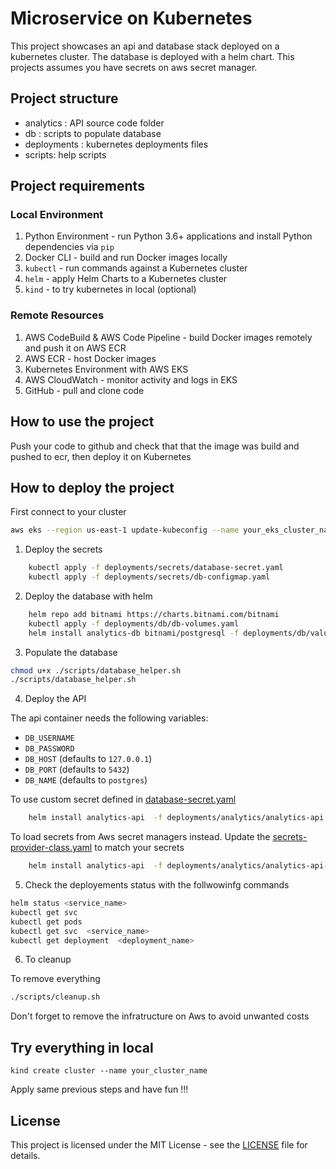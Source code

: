 # Microservice  on Kubernetes

This project showcases an api and database stack  deployed on a kubernetes cluster. The database is deployed with a helm chart. This projects assumes you have secrets on aws secret manager.

## Project structure
  - analytics : API source code folder
  - db  : scripts to populate database
  - deployments : kubernetes deployments files
  - scripts: help scripts

## Project requirements
### Local Environment
1. Python Environment - run Python 3.6+ applications and install Python dependencies via `pip`
2. Docker CLI - build and run Docker images locally
3. `kubectl` - run commands against a Kubernetes cluster
4. `helm` - apply Helm Charts to a Kubernetes cluster
5. `kind` - to try kubernetes in local (optional)

### Remote Resources
1. AWS CodeBuild & AWS Code Pipeline - build Docker images remotely and push it on AWS ECR
2. AWS ECR - host Docker images
3. Kubernetes Environment with AWS EKS
4. AWS CloudWatch - monitor activity and logs in EKS
5. GitHub - pull and clone code

## How to use the project

Push your code to github and check that that the image was build and pushed to ecr, then deploy it on Kubernetes

## How to deploy the project

First connect to your cluster

```bash
aws eks --region us-east-1 update-kubeconfig --name your_eks_cluster_name

```

1. Deploy the secrets

```bash
    kubectl apply -f deployments/secrets/database-secret.yaml
    kubectl apply -f deployments/secrets/db-configmap.yaml
```
2. Deploy the database with helm

```bash
    helm repo add bitnami https://charts.bitnami.com/bitnami
    kubectl apply -f deployments/db/db-volumes.yaml
    helm install analytics-db bitnami/postgresql -f deployments/db/values.yaml

```
3. Populate the database

```bash
chmod u+x ./scripts/database_helper.sh
./scripts/database_helper.sh
```

4. Deploy the API

The api container needs the following variables:
* `DB_USERNAME`
* `DB_PASSWORD`
* `DB_HOST` (defaults to `127.0.0.1`)
* `DB_PORT` (defaults to `5432`)
* `DB_NAME` (defaults to `postgres`)

To use custom secret defined in [database-secret.yaml](./deployments/secrets/database-secret.yaml)

```bash
    helm install analytics-api  -f deployments/analytics/analytics-api.yaml
```
To load secrets from Aws secret managers instead. Update the [secrets-provider-class.yaml](./deployments/secrets/secrets-provider-class.yaml) to match your secrets

```bash
    helm install analytics-api  -f deployments/analytics/analytics-api-aws.yaml
```

5. Check the deployements status with the follwowinfg commands



```bash
helm status <service_name>
kubectl get svc
kubectl get pods
kubectl get svc  <service_name>
kubectl get deployment  <deployment_name>
```

6. To cleanup

To remove everything
```bash
./scripts/cleanup.sh
```

Don't forget to remove the infratructure on Aws to avoid unwanted costs


## Try everything in local

```
kind create cluster --name your_cluster_name
```

Apply same previous steps and have fun !!!


## License


This project is licensed under the MIT License - see the [LICENSE](LICENSE.txt) file for details.
